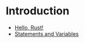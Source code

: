 # Introduction

- [Hello, Rust!](./01-hello-rust)
- [Statements and Variables](./02-statements-and-variables)
